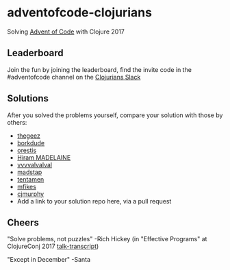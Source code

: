 # adventofcode-clojurians

Solving [Advent of Code](http://adventofcode.com) with Clojure 2017


## Leaderboard
Join the fun by joining the leaderboard, find the invite code in the #adventofcode channel on the [Clojurians Slack](http://clojurians.net/)

## Solutions
After you solved the problems yourself, compare your solution with those by others:

- [thegeez](https://github.com/thegeez/clj-advent-of-code-2017)
- [borkdude](https://github.com/borkdude/aoc2017)
- [orestis](https://github.com/orestis/adventofcode/tree/master/clojure/aoc/src/aoc)
- [Hiram MADELAINE](https://github.com/hiram-madelaine/advent-of-code-2017)
- [vvvvalvalval](https://github.com/vvvvalvalval/advent-of-code-2017/blob/master/src/aoc2017/core.clj)
- [madstap](https://github.com/madstap/advent2017)
- [tentamen](https://github.com/tentamen/adventofcode/tree/master/src/adventofcode2017)
- [mfikes](https://github.com/mfikes/advent-of-cljs)
- [cjmurphy](https://github.com/chrismurrph/advent-of-code)
- Add a link to your solution repo here, via a pull request

## Cheers

"Solve problems, not puzzles" -Rich Hickey (in "Effective Programs" at ClojureConj 2017 [talk-transcript](https://github.com/matthiasn/talk-transcripts/blob/master/Hickey_Rich/EffectivePrograms.md))

"Except in December" -Santa
